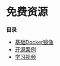 

# 免费资源

**目录**

* [基础Docker镜像](uai-train/resource/docker)
* [开源案例](uai-train/resource/example)
* [学习视频](uai-train/resource/video)

